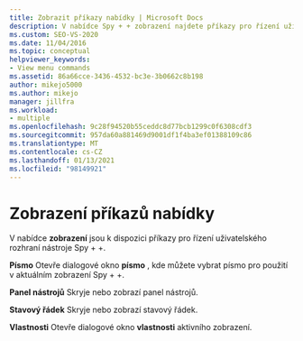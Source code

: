 ```yaml
---
title: Zobrazit příkazy nabídky | Microsoft Docs
description: V nabídce Spy + + zobrazení najdete příkazy pro řízení uživatelského rozhraní. Podívejte se na seznam příkazů nabídky zobrazení s stručným popisem každého z nich.
ms.custom: SEO-VS-2020
ms.date: 11/04/2016
ms.topic: conceptual
helpviewer_keywords:
- View menu commands
ms.assetid: 86a66cce-3436-4532-bc3e-3b0662c8b198
author: mikejo5000
ms.author: mikejo
manager: jillfra
ms.workload:
- multiple
ms.openlocfilehash: 9c28f94520b55ceddc8d77bcb1299c0f6308cdf3
ms.sourcegitcommit: 957da60a881469d9001df1f4ba3ef01388109c86
ms.translationtype: MT
ms.contentlocale: cs-CZ
ms.lasthandoff: 01/13/2021
ms.locfileid: "98149921"
---
```

# <a name="view-menu-commands"></a>Zobrazení příkazů nabídky
V nabídce **zobrazení** jsou k dispozici příkazy pro řízení uživatelského rozhraní nástroje Spy + +.

 **Písmo** Otevře dialogové okno **písmo** , kde můžete vybrat písmo pro použití v aktuálním zobrazení Spy + +.

 **Panel nástrojů** Skryje nebo zobrazí panel nástrojů.

 **Stavový řádek** Skryje nebo zobrazí stavový řádek.

 **Vlastnosti** Otevře dialogové okno **vlastnosti** aktivního zobrazení.